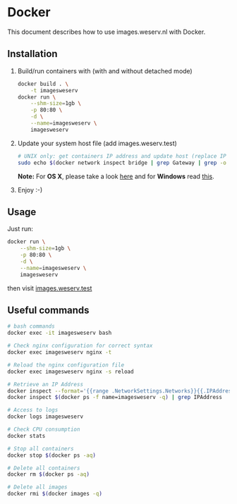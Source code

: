 # Docker

This document describes how to use images.weserv.nl with Docker.

## Installation

1. Build/run containers with (with and without detached mode)

    ```bash
    docker build . \
        -t imagesweserv
    docker run \
        --shm-size=1gb \
        -p 80:80 \
        -d \
        --name=imagesweserv \
        imagesweserv
    ```

2. Update your system host file (add images.weserv.test)

    ```bash
    # UNIX only: get containers IP address and update host (replace IP according to your configuration) (on Windows, edit C:\Windows\System32\drivers\etc\hosts)
    sudo echo $(docker network inspect bridge | grep Gateway | grep -o -E '[0-9\.]+') "images.weserv.test" >> /etc/hosts
    ```

    **Note:** For **OS X**, please take a look [here](https://docs.docker.com/docker-for-mac/networking/) and for **Windows** read [this](https://docs.docker.com/docker-for-windows/networking/).

3. Enjoy :-)

## Usage

Just run:
```bash
docker run \
    --shm-size=1gb \
    -p 80:80 \
    -d \
    --name=imagesweserv \
    imagesweserv
```
then visit [images.weserv.test](http://images.weserv.test)

## Useful commands

```bash
# bash commands
docker exec -it imagesweserv bash

# Check nginx configuration for correct syntax
docker exec imagesweserv nginx -t

# Reload the nginx configuration file
docker exec imagesweserv nginx -s reload

# Retrieve an IP Address
docker inspect --format='{{range .NetworkSettings.Networks}}{{.IPAddress}}{{end}}' $(docker ps -f name=imagesweserv -q)
docker inspect $(docker ps -f name=imagesweserv -q) | grep IPAddress

# Access to logs
docker logs imagesweserv

# Check CPU consumption
docker stats

# Stop all containers
docker stop $(docker ps -aq)

# Delete all containers
docker rm $(docker ps -aq)

# Delete all images
docker rmi $(docker images -q)
```
